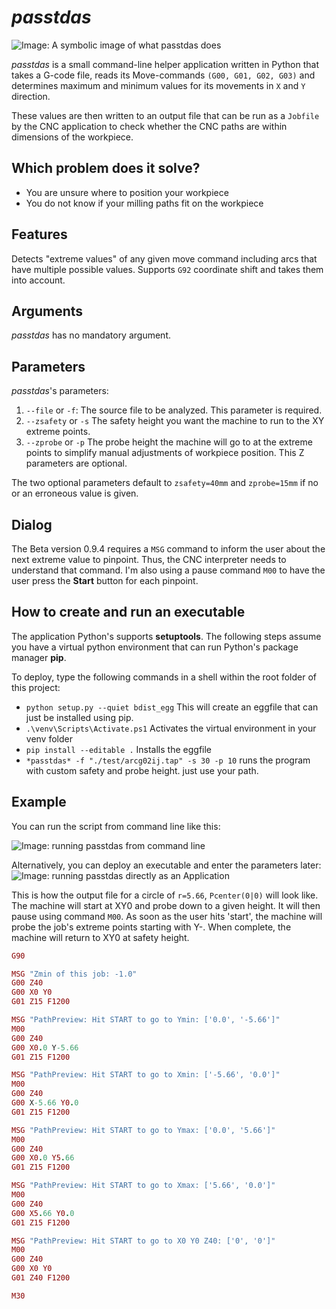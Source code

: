 # *passtdas*
![Image: A symbolic image of what *passtdas* does](/assets/*passtdas*.png)

*passtdas* is a small command-line helper application written in Python that takes a G-code file,
reads its Move-commands `(G00, G01, G02, G03)` and determines maximum and
minimum values for its movements in `X` and `Y` direction.

These values are then written to an output file that can be run as a `Jobfile`
by the CNC application to check whether the CNC paths are within dimensions of the workpiece.

## Which problem does it solve?
- You are unsure where to position your workpiece
- You do not know if your milling paths fit on the workpiece

## Features
Detects "extreme values" of any given move command including arcs that have
multiple possible values. Supports `G92` coordinate shift and takes them into account.

## Arguments
*passtdas* has no mandatory argument.

## Parameters
*passtdas*'s parameters:
1. `--file` or `-f`: The source file to be analyzed. This parameter is required.
2. `--zsafety` or `-s` The safety height you want the machine to run to the XY extreme points.
3. `--zprobe` or `-p` The probe height the machine will go to at the extreme points to simplify manual adjustments
of workpiece position.
This Z parameters are optional. 

The two optional parameters default to `zsafety=40mm` and `zprobe=15mm` if no or an erroneous value is given.

## Dialog
The Beta version 0.9.4 requires a `MSG` command to inform the user about the next 
extreme value to pinpoint. Thus, the CNC interpreter needs to understand that command.
I'm also using a pause command `M00` to have the user press the **Start** button for each pinpoint.

## How to create and run an executable
The application Python's supports **setuptools**. The following steps assume you have a virtual python environment that
can run Python's package manager **pip**.

To deploy, type the following commands in a shell within the root folder of this project:
- `python setup.py --quiet bdist_egg` This will create an eggfile that can just be installed using pip.
- `.\venv\Scripts\Activate.ps1` Activates the virtual environment in your venv folder
- `pip install --editable .` Installs the eggfile
- `*passtdas* -f "./test/arcg02ij.tap" -s 30 -p 10` runs the program with custom safety and probe height. just use your path.

## Example
You can run the script from command line like this:

![Image: running *passtdas* from command line](/assets/example_executefromconsole.jpg)

Alternatively, you can deploy an executable and enter the parameters later:
![Image: running *passtdas* directly as an Application](/assets/example_executeasapp.jpg)

This is how the output file for a circle of `r=5.66`, `Pcenter(0|0)` will look like.
The machine will start at XY0 and probe down to a given height. It will then pause using command `M00`.
As soon as the user hits 'start', the machine will probe the job's extreme points starting with Y-.
When complete, the machine will return to XY0 at safety height.
```ruby
G90

MSG "Zmin of this job: -1.0"
G00 Z40
G00 X0 Y0
G01 Z15 F1200

MSG "PathPreview: Hit START to go to Ymin: ['0.0', '-5.66']"
M00
G00 Z40
G00 X0.0 Y-5.66
G01 Z15 F1200

MSG "PathPreview: Hit START to go to Xmin: ['-5.66', '0.0']"
M00
G00 Z40
G00 X-5.66 Y0.0
G01 Z15 F1200

MSG "PathPreview: Hit START to go to Ymax: ['0.0', '5.66']"
M00
G00 Z40
G00 X0.0 Y5.66
G01 Z15 F1200

MSG "PathPreview: Hit START to go to Xmax: ['5.66', '0.0']"
M00
G00 Z40
G00 X5.66 Y0.0
G01 Z15 F1200

MSG "PathPreview: Hit START to go to X0 Y0 Z40: ['0', '0']"
M00
G00 Z40
G00 X0 Y0
G01 Z40 F1200

M30
```